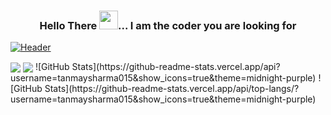 ### <p align="center">Hello There <img src="https://github.com/tanmaysharma015/tanmaysharma015/blob/main/assets/wave.gif" width="30px">... I am the coder you are looking for</p>
[![Header](https://github.com/tanmaysharma015/tanmaysharma015/blob/main/assets/Banner.gif "Header")](https://github.com/tanmaysharma015)
 
<img align="center" src="https://github-readme-stats.vercel.app/api/?username=tanmaysharma015&theme=midnight-purple" />
<img align="center" src="https://github-readme-stats.vercel.app/api/<top-lang>/?username=tanmaysharma015&theme=midnight-purple" />
![GitHub Stats](https://github-readme-stats.vercel.app/api?username=tanmaysharma015&show_icons=true&theme=midnight-purple)
![GitHub Stats](https://github-readme-stats.vercel.app/api/top-langs/?username=tanmaysharma015&show_icons=true&theme=midnight-purple)

